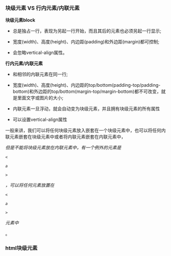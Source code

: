 ### 块级元素  VS 行内元素/内联元素

**块级元素block**

* 总是独占一行，表现为另起一行开始，而且其后的元素也必须另起一行显示;

* 宽度\(width\)、高度\(height\)、内边距\(padding\)和外边距\(margin\)都可控制;

* 会忽略vertical-align属性。

**行内元素/内联元素**

* 和相邻的内联元素在同一行;

* 宽度\(width\)、高度\(height\)、内边距的top/bottom\(padding-top/padding-bottom\)和外边距的top/bottom\(margin-top/margin-bottom\)都不可改变，就是里面文字或图片的大小;

* 内联元素一旦浮动，就会自动变为块级元素，并且拥有块级元素的所有属性

* 可以设置vertical-align属性

一般来讲，我们可以将任何块级元素放入嵌套在一个块级元素中，也可以将任何内联元素嵌套在块级元素中或者将内联元素嵌套在内联元素中，

_但是不能将块级元素放在内联元素中，有一个例外的元素是_

_`<`_

_`a`_

_`>`_

_，可以将任何元素放置在_

_`<`_

_`a`_

_`>`_

_元素中_

。

### html块级元素



